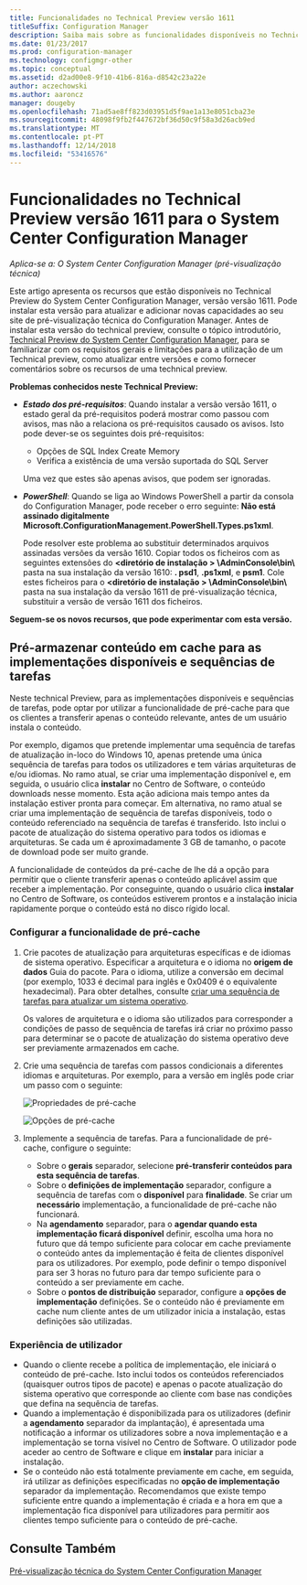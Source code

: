 ```yaml
---
title: Funcionalidades no Technical Preview versão 1611
titleSuffix: Configuration Manager
description: Saiba mais sobre as funcionalidades disponíveis no Technical Preview do System Center Configuration Manager, versão versão 1611.
ms.date: 01/23/2017
ms.prod: configuration-manager
ms.technology: configmgr-other
ms.topic: conceptual
ms.assetid: d2ad00e8-9f10-41b6-816a-d8542c23a22e
author: aczechowski
ms.author: aaroncz
manager: dougeby
ms.openlocfilehash: 71ad5ae8ff823d03951d5f9ae1a13e8051cba23e
ms.sourcegitcommit: 48098f9fb2f447672bf36d50c9f58a3d26acb9ed
ms.translationtype: MT
ms.contentlocale: pt-PT
ms.lasthandoff: 12/14/2018
ms.locfileid: "53416576"
---
```

# <a name="capabilities-in-technical-preview-1611-for-system-center-configuration-manager"></a>Funcionalidades no Technical Preview versão 1611 para o System Center Configuration Manager

*Aplica-se a: O System Center Configuration Manager (pré-visualização técnica)*



Este artigo apresenta os recursos que estão disponíveis no Technical Preview do System Center Configuration Manager, versão versão 1611. Pode instalar esta versão para atualizar e adicionar novas capacidades ao seu site de pré-visualização técnica do Configuration Manager. Antes de instalar esta versão do technical preview, consulte o tópico introdutório, [Technical Preview do System Center Configuration Manager](../../core/get-started/technical-preview.md), para se familiarizar com os requisitos gerais e limitações para a utilização de um Technical preview, como atualizar entre versões e como fornecer comentários sobre os recursos de uma technical preview.    

**Problemas conhecidos neste Technical Preview:**   
- ***Estado dos pré-requisitos***: Quando instalar a versão versão 1611, o estado geral da pré-requisitos poderá mostrar como passou com avisos, mas não a relaciona os pré-requisitos causado os avisos. Isto pode dever-se os seguintes dois pré-requisitos:
  - Opções de SQL Index Create Memory
  - Verifica a existência de uma versão suportada do SQL Server  

  Uma vez que estes são apenas avisos, que podem ser ignoradas.

- ***PowerShell***: Quando se liga ao Windows PowerShell a partir da consola do Configuration Manager, pode receber o erro seguinte: **Não está assinado digitalmente Microsoft.ConfigurationManagement.PowerShell.Types.ps1xml**.  

   Pode resolver este problema ao substituir determinados arquivos assinadas versões da versão 1610. Copiar todos os ficheiros com as seguintes extensões do **&lt;diretório de instalação > \AdminConsole\bin\\** pasta na sua instalação da versão 1610: **. psd1**, **.ps1xml**, e **psm1**. Cole estes ficheiros para o **&lt;diretório de instalação > \AdminConsole\bin\\** pasta na sua instalação da versão 1611 de pré-visualização técnica, substituir a versão de versão 1611 dos ficheiros.


**Seguem-se os novos recursos, que pode experimentar com esta versão.**  

## <a name="pre-cache-content-for-available-deployments-and-task-sequences"></a>Pré-armazenar conteúdo em cache para as implementações disponíveis e sequências de tarefas
Neste technical Preview, para as implementações disponíveis e sequências de tarefas, pode optar por utilizar a funcionalidade de pré-cache para que os clientes a transferir apenas o conteúdo relevante, antes de um usuário instala o conteúdo.

Por exemplo, digamos que pretende implementar uma sequência de tarefas de atualização in-loco do Windows 10, apenas pretende uma única sequência de tarefas para todos os utilizadores e tem várias arquiteturas de e/ou idiomas. No ramo atual, se criar uma implementação disponível e, em seguida, o usuário clica **instalar** no Centro de Software, o conteúdo downloads nesse momento. Esta ação adiciona mais tempo antes da instalação estiver pronta para começar. Em alternativa, no ramo atual se criar uma implementação de sequência de tarefas disponíveis, todo o conteúdo referenciado na sequência de tarefas é transferido. Isto inclui o pacote de atualização do sistema operativo para todos os idiomas e arquiteturas. Se cada um é aproximadamente 3 GB de tamanho, o pacote de download pode ser muito grande.

A funcionalidade de conteúdos da pré-cache de lhe dá a opção para permitir que o cliente transferir apenas o conteúdo aplicável assim que receber a implementação. Por conseguinte, quando o usuário clica **instalar** no Centro de Software, os conteúdos estiverem prontos e a instalação inicia rapidamente porque o conteúdo está no disco rígido local.

### <a name="to-configure-the-pre-cache-feature"></a>Configurar a funcionalidade de pré-cache

1. Crie pacotes de atualização para arquiteturas específicas e de idiomas de sistema operativo. Especificar a arquitetura e o idioma no **origem de dados** Guia do pacote. Para o idioma, utilize a conversão em decimal (por exemplo, 1033 é decimal para inglês e 0x0409 é o equivalente hexadecimal). Para obter detalhes, consulte [criar uma sequência de tarefas para atualizar um sistema operativo](/sccm/osd/deploy-use/create-a-task-sequence-to-upgrade-an-operating-system).

    Os valores de arquitetura e o idioma são utilizados para corresponder a condições de passo de sequência de tarefas irá criar no próximo passo para determinar se o pacote de atualização do sistema operativo deve ser previamente armazenados em cache.
2. Crie uma sequência de tarefas com passos condicionais a diferentes idiomas e arquiteturas. Por exemplo, para a versão em inglês pode criar um passo com o seguinte:

    ![Propriedades de pré-cache](media/precacheproperties2.png)

    ![Opções de pré-cache](media/precacheoptions2.png)  

3. Implemente a sequência de tarefas. Para a funcionalidade de pré-cache, configure o seguinte:
    - Sobre o **gerais** separador, selecione **pré-transferir conteúdos para esta sequência de tarefas**.
    - Sobre o **definições de implementação** separador, configure a sequência de tarefas com o **disponível** para **finalidade**. Se criar um **necessário** implementação, a funcionalidade de pré-cache não funcionará.
    - Na **agendamento** separador, para o **agendar quando esta implementação ficará disponível** definir, escolha uma hora no futuro que dá tempo suficiente para colocar em cache previamente o conteúdo antes da implementação é feita de clientes disponível para os utilizadores. Por exemplo, pode definir o tempo disponível para ser 3 horas no futuro para dar tempo suficiente para o conteúdo a ser previamente em cache.  
    - Sobre o **pontos de distribuição** separador, configure a **opções de implementação** definições. Se o conteúdo não é previamente em cache num cliente antes de um utilizador inicia a instalação, estas definições são utilizadas.


### <a name="user-experience"></a>Experiência de utilizador
- Quando o cliente recebe a política de implementação, ele iniciará o conteúdo de pré-cache. Isto inclui todos os conteúdos referenciados (quaisquer outros tipos de pacote) e apenas o pacote atualização do sistema operativo que corresponde ao cliente com base nas condições que defina na sequência de tarefas.
- Quando a implementação é disponibilizada para os utilizadores (definir a **agendamento** separador da implantação), é apresentada uma notificação a informar os utilizadores sobre a nova implementação e a implementação se torna visível no Centro de Software. O utilizador pode aceder ao centro de Software e clique em **instalar** para iniciar a instalação.
- Se o conteúdo não está totalmente previamente em cache, em seguida, irá utilizar as definições especificadas no **opção de implementação** separador da implementação. Recomendamos que existe tempo suficiente entre quando a implementação é criada e a hora em que a implementação fica disponível para utilizadores para permitir aos clientes tempo suficiente para o conteúdo de pré-cache.


## <a name="see-also"></a>Consulte Também
[Pré-visualização técnica do System Center Configuration Manager](../../core/get-started/technical-preview.md)
